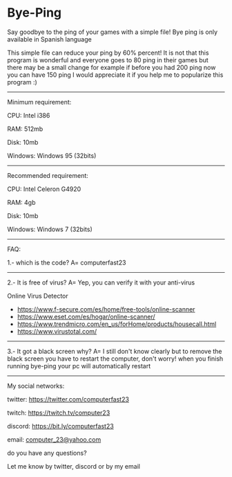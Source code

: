 # Bye-Ping

Say goodbye to the ping of your games with a simple file!
Bye ping is only available in Spanish language


This simple file can reduce your ping by 60% percent! It is not that this program is wonderful and everyone goes to 80 ping in their games but there may be a small change for example if before you had 200 ping now you can have 150 ping I would appreciate it if you help me to popularize this program :)


---------------------------------


Minimum requirement:

CPU: Intel i386

RAM: 512mb

Disk: 10mb

Windows: Windows 95 (32bits)


----------------------------------


Recommended requirement:

CPU: Intel Celeron G4920

RAM: 4gb

Disk: 10mb

Windows: Windows 7 (32bits)


---------------------------------

FAQ:

1.- which is the code?
A= computerfast23

-----------------------------------------------------------------

2.- It is free of virus?
A= Yep, you can verify it with your anti-virus  

Online Virus Detector

- https://www.f-secure.com/es/home/free-tools/online-scanner
- https://www.eset.com/es/hogar/online-scanner/
- https://www.trendmicro.com/en_us/forHome/products/housecall.html
- https://www.virustotal.com/


-------------------------------------------------------------------


3.- It got a black screen why? 
A= I still don't know clearly but to remove the black screen you have to restart the computer, don't worry! when you finish running bye-ping your pc will automatically restart

-------------------------------------------------------------------


My social networks:

twitter: https://twitter.com/computerfast23

twitch: https://twitch.tv/computer23

discord: https://bit.ly/computerfast23

email: computer_23@yahoo.com 


do you have any questions?

Let me know by twitter, discord or by my email
